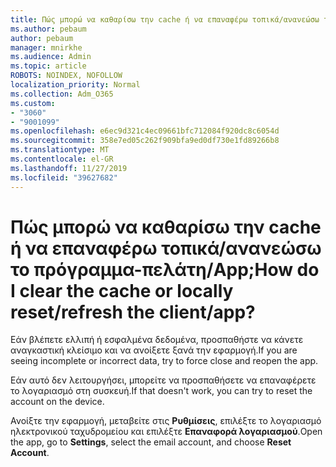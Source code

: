 ```yaml
---
title: Πώς μπορώ να καθαρίσω την cache ή να επαναφέρω τοπικά/ανανεώσω το πρόγραμμα-πελάτη/App;
ms.author: pebaum
author: pebaum
manager: mnirkhe
ms.audience: Admin
ms.topic: article
ROBOTS: NOINDEX, NOFOLLOW
localization_priority: Normal
ms.collection: Adm_O365
ms.custom:
- "3060"
- "9001099"
ms.openlocfilehash: e6ec9d321c4ec09661bfc712084f920dc8c6054d
ms.sourcegitcommit: 358e7ed05c262f909bfa9ed0df730e1fd89266b8
ms.translationtype: MT
ms.contentlocale: el-GR
ms.lasthandoff: 11/27/2019
ms.locfileid: "39627682"
---
```

# <a name="how-do-i-clear-the-cache-or-locally-resetrefresh-the-clientapp"></a><span data-ttu-id="072cb-102">Πώς μπορώ να καθαρίσω την cache ή να επαναφέρω τοπικά/ανανεώσω το πρόγραμμα-πελάτη/App;</span><span class="sxs-lookup"><span data-stu-id="072cb-102">How do I clear the cache or locally reset/refresh the client/app?</span></span>

<span data-ttu-id="072cb-103">Εάν βλέπετε ελλιπή ή εσφαλμένα δεδομένα, προσπαθήστε να κάνετε αναγκαστική κλείσιμο και να ανοίξετε ξανά την εφαρμογή.</span><span class="sxs-lookup"><span data-stu-id="072cb-103">If you are seeing incomplete or incorrect data, try to force close and reopen the app.</span></span>  

<span data-ttu-id="072cb-104">Εάν αυτό δεν λειτουργήσει, μπορείτε να προσπαθήσετε να επαναφέρετε το λογαριασμό στη συσκευή.</span><span class="sxs-lookup"><span data-stu-id="072cb-104">If that doesn't work, you can try to reset the account on the device.</span></span>
 
<span data-ttu-id="072cb-105">Ανοίξτε την εφαρμογή, μεταβείτε στις **Ρυθμίσεις**, επιλέξτε το λογαριασμό ηλεκτρονικού ταχυδρομείου και επιλέξτε **Επαναφορά λογαριασμού**.</span><span class="sxs-lookup"><span data-stu-id="072cb-105">Open the app, go to **Settings**, select the email account, and choose **Reset Account**.</span></span>